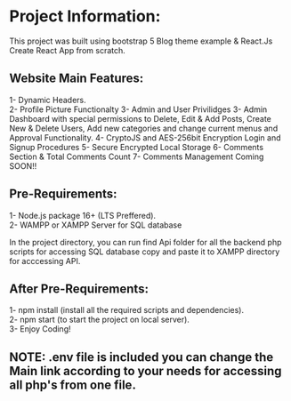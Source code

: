 # Project Information:

This project was built using bootstrap 5 Blog theme example & React.Js Create React App from scratch.

## Website Main Features: 

1- Dynamic Headers.\
2- Profile Picture Functionalty
3- Admin and User Privilidges 
3- Admin Dashboard with special permissions to Delete, Edit & Add Posts, Create New & Delete Users, Add new categories and change current menus and Approval Functionality.
4- CryptoJS and AES-256bit Encryption Login and Signup Procedures
5- Secure Encrypted Local Storage
6- Comments Section & Total Comments Count
7- Comments Management Coming SOON!!

## Pre-Requirements:

1- Node.js package 16+ (LTS Preffered).\
2- WAMPP or XAMPP Server for SQL database

In the project directory, you can run find Api folder for all the backend php scripts for accessing SQL database copy and paste it to XAMPP directory for acccessing API.

## After Pre-Requirements:

1- npm install (install all the required scripts and dependencies).\
2- npm start (to start the project on local server).\
3- Enjoy Coding!

## NOTE: .env file is included you can change the Main link according to your needs for accessing all php's from one file.


